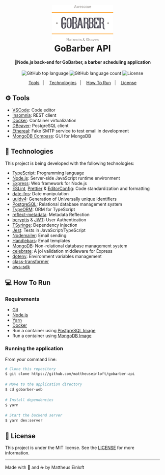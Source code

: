 <h1 align="center">
  <img alt="GoBarber API"
    src=".github/logo.svg"
    width="200px"
  />
  <br>
  GoBarber API
</h1>

<h4 align="center">
  💈Node.js back-end for GoBarber, a barber scheduling application
</h4>

<p align="center">
  <img alt="GitHub top language" src="https://img.shields.io/github/languages/top/mattheuseinloft/gobarber-api?color=%23FF9000">

  <img alt="GitHub language count" src="https://img.shields.io/github/languages/count/mattheuseinloft/gobarber-api?color=%23FF9000">

  <img alt="License" src="https://img.shields.io/github/license/mattheuseinloft/gobarber-api?color=%23FF9000">
</p>

<p align="center">
  <a href="#gear-tools">Tools</a>&nbsp;&nbsp;&nbsp;|&nbsp;&nbsp;&nbsp;
  <a href="#rocket-technologies">Technologies</a>&nbsp;&nbsp;&nbsp;|&nbsp;&nbsp;&nbsp;
  <a href="#computer-how-to-run">How To Run</a>&nbsp;&nbsp;&nbsp;|&nbsp;&nbsp;&nbsp;
  <a href="#memo-license">License</a>
</p>

## :gear: Tools

- [VSCode](https://code.visualstudio.com/): Code editor
- [Insomnia](https://insomnia.rest/): REST client
- [Docker](https://www.docker.com/): Container virtualization
- [DBeaver](https://dbeaver.io/): PostgreSQL client
- [Ethereal](https://ethereal.email/): Fake SMTP service to test email in development
- [MongoDB Compass](https://www.mongodb.com/products/compass): GUI for MongoDB

## :rocket: Technologies

This project is being developed with the following technologies:

- [TypeScript](https://www.typescriptlang.org/): Programming language
- [Node.js](https://nodejs.org/): Server-side JavaScript runtime environment
- [Express](https://expressjs.com/): Web framework for Node.js
- [ESLint](https://eslint.org/), [Prettier](https://prettier.io/) & [EditorConfig](https://editorconfig.org/): Code standardization and formatting
- [date-fns](https://date-fns.org/): Date manipulation
- [uuidv4](https://www.npmjs.com/package/uuidv4): Generation of Universally unique identifiers
- [PostgreSQL](https://www.postgresql.org/): Relational database management system
- [TypeORM](https://typeorm.io/): ORM for TypeScript
- [reflect-metadata](https://www.npmjs.com/package/reflect-metadata): Metadata Reflection
- [bcryptjs](https://www.npmjs.com/package/bcryptjs) & [JWT](https://jwt.io/): User Authentication
- [TSyringe](https://github.com/microsoft/tsyringe): Dependency injection
- [Jest](https://jestjs.io/): Tests in JavaScript/TypeScript
- [Nodemailer](https://nodemailer.com/): Email sending
- [Handlebars](https://handlebarsjs.com/): Email templates
- [MongoDB](https://www.mongodb.com/): Non-relational database management system
- [celebrate](https://github.com/arb/celebrate): A joi validation middleware for Express
- [dotenv](https://www.npmjs.com/package/dotenv): Environment variables management
- [class-transformer](https://github.com/typestack/class-transformer)
- [aws-sdk](https://www.npmjs.com/package/aws-sdk)

## :computer: How To Run

### Requirements
- [Git](https://git-scm.com/)
- [Node.js](https://nodejs.org/)
- [Yarn](https://yarnpkg.com/)
- [Docker](https://www.docker.com/)
- Run a container using [PostgreSQL Image](https://hub.docker.com/_/postgres)
- Run a container using [MongoDB Image](https://hub.docker.com/_/mongo)

### Running the application
From your command line:
```bash
# Clone this repository
$ git clone https://github.com/mattheuseinloft/gobarber-api

# Move to the application directory
$ cd gobarber-web

# Install dependencies
$ yarn

# Start the backend server
$ yarn dev:server
```

## :memo: License
This project is under the MIT license. See the [LICENSE](https://github.com/mattheuseinloft/gobarber-api/blob/master/LICENSE) for more information.

---

Made with 💙 and ☕ by Mattheus Einloft
